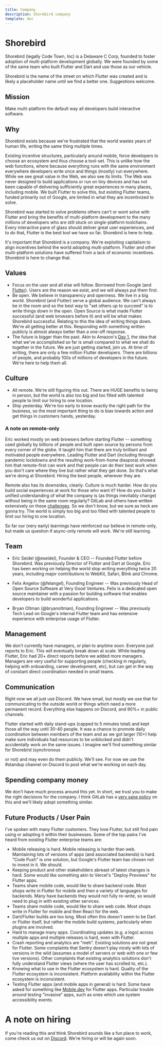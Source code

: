 ```yaml
---
title: Company
description: Shorebird company
template: doc
---
```


# Shorebird

Shorebird (legally Code Town, Inc) is a Delaware C Corp, founded to foster
adoption of multi-platform development globally. We were founded by some of the
same team who built Flutter and Dart and use those as our vehicle.

Shorebird is the name of the street on which Flutter was created and is likely a
placeholder name until we find a better one. Suggestions welcome.

## Mission

Make multi-platform the default way all developers build interactive software.

## Why

Shorebird exists because we're frustrated that the world wastes years of human
life, writing the same thing multiple times.

Existing incentive structures, particularly around mobile, force developers to
choose an ecosystem and thus choose a tool-set. This is unlike how the web
functions, where because everything runs with the same environment everywhere
developers write once and things (mostly) run everywhere. While we see great
value in the Web, we also see its limits. The Web was never designed to build
applications or run on tiny devices and has not been capable of delivering
sufficiently great experiences in many places, including mobile. We built
Flutter to solve this, but existing Flutter teams, funded primarily out of
Google, are limited in what they are incentivized to solve.

Shorebird was started to solve problems others can't or wont solve with Flutter
and bring the benefits of multi-platform development to the many millions of
developers who are still stuck on single-platform toolchains. Every interactive
pane of glass should deliver great user experiences, and to do that, Flutter is
the best tool we have so far. Shorebird is here to help.

It's important that Shorebird is a company. We're exploiting capitalism to
align incentives behind the world adopting multi-platform. Flutter and other
multi-platform solutions have suffered from a lack of economic incentives.
Shorebird is here to change that.

## Values

- Focus on the user and all else will follow. Borrowed from Google (and
  [Flutter](https://github.com/flutter/flutter/wiki/Values)). Users are the
  reason we exist, and we will always put them first.
- Be open. We believe in transparency and openness. We live in a big world.
  Shorebird (and Flutter) serve a global audience. We can't always be in the
  room and so the best way to "set others up to succeed" is to write things down
  in the open. Open Source is what made Flutter successful (and web browsers
  before it) and will be what makes Shorebird successful. Relating to this the
  idea of writing things down. We're all getting better at this. Responding
  with something written publicly is almost always better than a one-off
  response.
- The future is bigger than the past. Akin to Amazon's [Day
  1](https://www.aboutamazon.com/about-us), the idea that what we've
  accomplished so far is small compared to what we shall do together in the
  future. We are just getting started, join us. At time of writing, there are
  only a few million Flutter developers. There are billions of people, and
  probably 100s of millions of developers in the future. We're here to help
  them all.

## Culture

- All remote. We're still figuring this out. There are HUGE benefits to being
  in person, but the world is also too big and too filled with talented people
  to limit our hiring to one location.
- Ship yesterday. We're too early to know exactly the right path for the
  business, so the most important thing to do is bias towards action and get
  things in customers hands, yesterday.

### A note on remote-only

Eric worked mostly on web browsers before starting Flutter -- something used
globally by billions of people and built open source by persons from every
corner of the globe. It taught him that there are truly brilliant and motivated
people everywhere. Leading Flutter and Dart (including through pandemic
lockdowns and the resulting work-from-home diaspora) showed him that
remote-first can work and that people can do their best work when you don't care
where they live but rather what they get done. So that's what we're doing at
Shorebird. Hiring the best people, wherever they are.

Remote also has its downsides, clearly. Culture is much harder. How do you
build social experiences at work for those who want it? How do you build a
unified understanding of what the company is (as things inevitably change)
without being in the same room regularly? GitLab and others have written
extensively on these
[challenges](https://about.gitlab.com/company/culture/all-remote/guide/). So we
don't know, but we sure as heck are gonna try. The world is simply too big and
too filled with talented people to limit our hiring to one location.

So far our (very early) learnings have reinforced our believe in remote-only,
but made us question if async-only remote will work. We're still learning.

## Team

- Eric Seidel (@eseidel), Founder & CEO -- Founded Flutter before Shorebird. Was
  previously Director of Flutter and Dart at Google. Eric has been working on
  helping the world stop writing everything twice 20 years, including major
  contributions to WebKit, Safari, Blink and Chrome.

- Felix Angelov (@felangel), Founding Engineer -- Was previously
  Head of Open Source Software at Very Good Ventures. Felix is a dedicated
  open source maintainer with a passion for building software that
  enables developers to build wonderful applications.

- Bryan Oltman (@bryanoltman), Founding Engineer -- Was previously Tech Lead
  on Google's internal Flutter team and has extensive experience with
  enterprise usage of Flutter.

## Management

We don't currently have managers, or plan to anytime soon. Everyone just reports
to Eric. This will eventually break down at scale. While leading Flutter, Eric
had 20+ direct reports before we added more managers. Managers are very useful
for supporting people (checking in regularly, helping with onboarding, career
development, etc), but can get in the way of constant direct coordination needed
in small teams.

## Communication

Right now we all just use Discord. We have email, but mostly we use that for
communicating to the outside world or things which need a more permanent record.
Everything else happens on Discord, and 90%+ in public channels.

Flutter started with daily stand-ups (capped to 5 minutes total) and kept those
all the way until 30-40 people. It was a chance to promote daily coordination
between members of the team and as we got larger (10+) help make sure
individuals had resources to be unblocked and didn't accidentally work on the
same issues. I imagine we'll find something similar for Shorebird (synchronous

<!--- cspell:disable-next-line -->

or not) and may even do them publicly. We'll see. For now we use the #standup
channel on Discord to post what we're working on each day.

## Spending company money

We don't have much process around this yet. In short, we trust you to make the
right decisions for the company. I think GitLab has a [very sane
policy](https://about.gitlab.com/handbook/spending-company-money/) on this and
we'll likely adopt something similar.

## Future Products / User Pain

I've spoken with many Flutter customers. They love Flutter, but still find pain
using or adopting it within their businesses. Some of the top pains I've heard
from existing Flutter enterprise teams are:

- Mobile releasing is hard. Mobile releasing is harder than web. Maintaining
  lots of versions of apps (and associated backends) is hard. "Code Push" is
  one solution, but Google's Flutter team has chosen not to invest in it. We
  should.
- Keeping product and other stakeholders abreast of latest changes is hard. Some
  would like something akin to Vercel's "Deploy Previews" for Flutter apps.
- Teams share mobile code, would like to share backend code. Most shops write
  in Flutter for mobile and then a variety of languages for backends. Many have
  backends they would not fully re-write, so would need to plug in with existing
  other services.
- Teams share mobile code, would like to share web code. Most shops write in
  Flutter for mobile and then React for the web.
- Dart/Flutter builds are too long. Most often this doesn't seem to be Dart or
  Flutter itself, but rather the mobile build systems, particularly when plugins
  are involved.
- Hard to manage many apps. Coordinating updates (e.g. a logo) across multiple
  apps and multiple releases is hard, even with Flutter.
- Crash reporting and analytics are "meh". Existing solutions are not great for
  Flutter. Some complaints that Sentry doesn't play nicely with lots of versions
  in the wild (assumes a model of servers or web with one or few live versions).
  Other complaints that existing analytics solutions don't fully understand
  Flutter views (where the user has scrolled to, etc.).
- Knowing what to use in the Flutter ecosystem is hard. Quality of the Flutter
  ecosystem is inconsistent. Platform availability within the Flutter ecosystem
  is inconsistent.
- Testing Flutter apps (and mobile apps in general) is hard. Some have asked
  for something like [Mobile.dev](https://mobile.dev/) for Flutter apps.
  Particular trouble around testing "invasive" apps, such as ones which use
  system accessibility events.

# A note on hiring

If you're reading this and think Shorebird sounds like a fun place to work, come
check us out on [Discord](https://discord.gg/shorebird). We're hiring or will be again soon.
